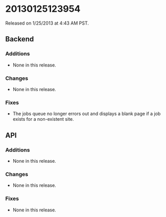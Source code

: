 20130125123954
==============

Released on 1/25/2013 at 4:43 AM PST.

## Backend

### Additions

*   None in this release.

### Changes

*   None in this release.

### Fixes

*   The jobs queue no longer errors out and displays a blank page if a job
    exists for a non-existent site.

## API

### Additions

*   None in this release.

### Changes

*   None in this release.

### Fixes

*   None in this release.
